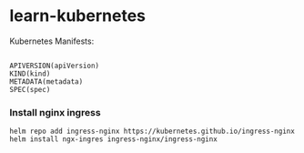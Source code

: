 # learn-kubernetes

Kubernetes Manifests:

```

APIVERSION(apiVersion)
KIND(kind)
METADATA(metadata)
SPEC(spec)
```


### Install nginx ingress 

```
helm repo add ingress-nginx https://kubernetes.github.io/ingress-nginx
helm install ngx-ingres ingress-nginx/ingress-nginx
```

